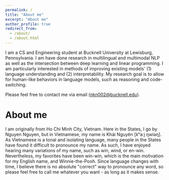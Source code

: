```yaml
---
permalink: /
title: "About me"
excerpt: "About me"
author_profile: true
redirect_from: 
  - /about/
  - /about.html
---
```


I am a CS and Engineering student at Bucknell University at Lewisburg, Pennsylvania. I am have done research in multilingual and multimodal NLP as well as the intersection between deep learning and linear programming. I am particularly interested in methods of improving existing models' (1) language understanding and (2) interpretability. My research goal is to allow for human-like behaviors in language models, such as reasoning and code-switching.

Please feel free to contact me via email (nkn002@bucknell.edu).

About me
===
I am originally from Ho Chi Minh City, Vietnam. Here in the States, I go by Nguyen Nguyen, but in Vietnamese, my name is Khải Nguyên [kʰaːj ŋwiəŋ]. As Vietnamese is a tonal and isolating language, many people in the States have found it difficult to pronounce my name. As such, I have enjoyed hearing many variations of my name, such as win, wind, or en-win. Nevertheless, my favorites have been win-win, which is the main motivation for my English name, and Winnie-the-Pooh. Since language changes with time, I believe there is no absolute "correct" way to pronounce any word, so please feel free to call me whatever you want - as long as it makes sense.






